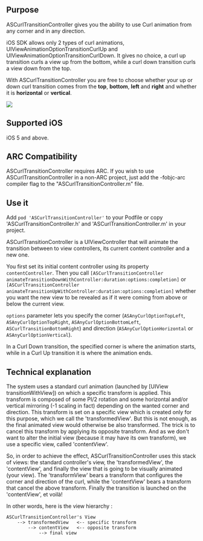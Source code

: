 ## Purpose
ASCurlTransitionController gives you the ability to use Curl animation from any corner and in any direction.

iOS SDK allows only 2 types of curl animations, UIViewAnimationOptionTransitionCurlUp and UIViewAnimationOptionTransitionCurlDown. It gives no choice, a curl up transition curls a view up from the bottom, while a curl down transition curls a view down from the top.

With ASCurlTransitionController you are free to choose whether your up or down curl transition comes from the **top**, **bottom**, **left** and **right** and whether it is **horizontal** or **vertical**.


![](https://github.com/autresphere/ASCurlTransitionController/raw/master/Screenshots/iPhoneVideo.gif)


## Supported iOS
iOS 5 and above.

## ARC Compatibility
ASCurlTransitionController requires ARC. If you wish to use ASCurlTransitionController in a non-ARC project, just add the -fobjc-arc compiler flag to the "ASCurlTransitionController.m" file.

## Use it
Add `pod 'ASCurlTransitionController'` to your Podfile or copy 'ASCurlTransitionController.h' and 'ASCurlTransitionController.m' in your project.

ASCurlTransitionController is a UIViewController that will animate the transition between to view controllers, its current content controller and a new one.

You first set its initial content controller using its property `contentController`. Then you call `[ASCurlTransitionController animateTransitionDownWithController:duration:options:completion]` or `[ASCurlTransitionController animateTransitionUpWithController:duration:options:completion]` whether you want the new view to be revealed as if it were coming from above or below the current view.

`options` parameter lets you specify the corner (`ASAnyCurlOptionTopLeft`, `ASAnyCurlOptionTopRight`, `ASAnyCurlOptionBottomLeft`, `ASCurlTransitionBottomRight`) and direction (`ASAnyCurlOptionHorizontal` or `ASAnyCurlOptionVertical`).

In a Curl Down transition, the specified corner is where the animation starts, while in a Curl Up transition it is where the animation ends. 


## Technical explanation
The system uses a standard curl animation (launched by [UIView transitionWithView]) on which a specific transform is applied. This transform is composed of some PI/2 rotation and some horizontal and/or vertical mirroring (-1 scaling in fact) depending on the wanted corner and direction. This transform is set on a specific view which is created only for this purpose, which we call the 'transformedView'. But this is not enough, as the final animated view would otherwise be also transformed. The trick is to cancel this transform by applying its opposite transform. And as we don't want to alter the initial view (because it may have its own transform), we use a specific view, called 'contentView'.

So, in order to achieve the effect, ASCurlTransitionController uses this stack of views: the standard controller's view, the 'transformedView', the 'contentView', and finally the view that is going to be visually animated (your view).
The 'transformView' bears a transform that configures the corner and direction of the curl, while the 'contentView' bears a transform that cancel the above transform. Finally the transition is launched on the 'contentView', et voilà!

In other words, here is the view hierarchy :

	ASCurlTransitionController's View
		--> transformedView   <-- specific transform
			--> contentView   <-- opposite transform
				--> final view

